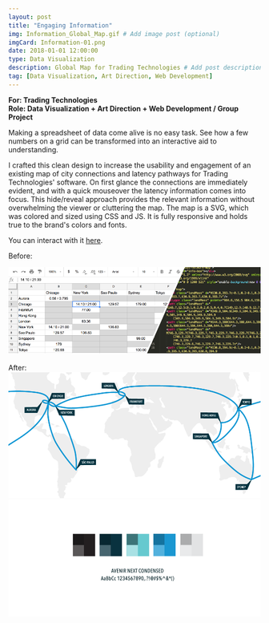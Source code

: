 ```yaml
---
layout: post
title: "Engaging Information"
img: Information_Global_Map.gif # Add image post (optional)
imgCard: Information-01.png
date: 2018-01-01 12:00:00
type: Data Visualization
description: Global Map for Trading Technologies # Add post description (optional)
tag: [Data Visualization, Art Direction, Web Development]
---
```

<b>For: Trading Technologies</b><br/>
<b>Role: Data Visualization + Art Direction + Web Development / Group Project</b>

Making a spreadsheet of data come alive is no easy task.  See how a few numbers on a grid can be transformed into an interactive aid to understanding.  

I crafted this clean design to increase the usability and engagement of an existing map of city connections and latency pathways for Trading Technologies' software. On first glance the connections are immediately evident, and with a quick mouseover the latency information comes into focus.  This hide/reveal approach provides the relevant information without overwhelming the viewer or cluttering the map.  The map is a SVG, which was colored and sized using CSS and JS. It is fully responsive and holds true to the brand's colors and fonts.  

You can interact with it <a href="https://www.tradingtechnologies.com/infrastructure/global-network/" target="_blank">here</a>.

Before:
<div class="post_image_addl">
    <img src="/assets/img/Information_Spreadsheet.png" alt="Showing the Spreadsheet and SVG code">
</div>

<br>
After:
<div class="post_image_addl">
    <img src="/assets/img/Information_Global_Map.png" alt="Showing the Map Layout">
</div>
<div class="post_image_addl">
    <img src="/assets/img/Information_Colors.png" alt="Color Palette for the maps">
</div>